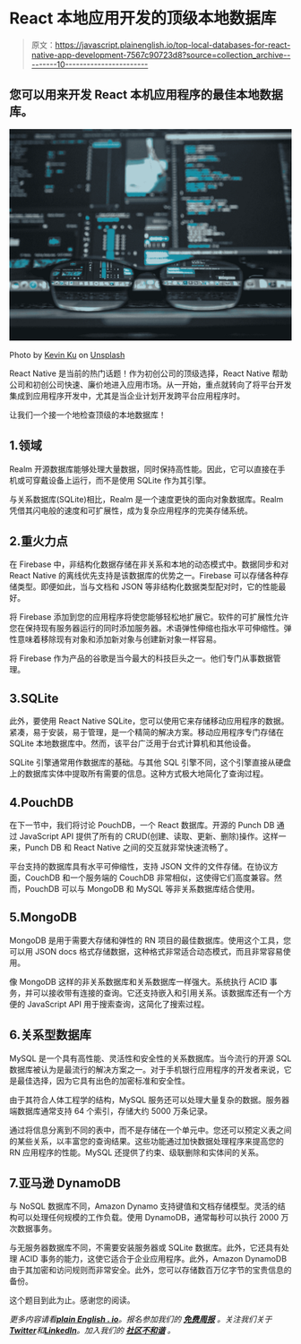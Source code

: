 # React 本地应用开发的顶级本地数据库

> 原文：<https://javascript.plainenglish.io/top-local-databases-for-react-native-app-development-7567c90723d8?source=collection_archive---------10----------------------->

## 您可以用来开发 React 本机应用程序的最佳本地数据库。

![](img/ed187b106d0846121c74691eff354163.png)

Photo by [Kevin Ku](https://unsplash.com/@ikukevk?utm_source=medium&utm_medium=referral) on [Unsplash](https://unsplash.com?utm_source=medium&utm_medium=referral)

React Native 是当前的热门话题！作为初创公司的顶级选择，React Native 帮助公司和初创公司快速、廉价地进入应用市场。从一开始，重点就转向了将平台开发集成到应用程序开发中，尤其是当企业计划开发跨平台应用程序时。

让我们一个接一个地检查顶级的本地数据库！

## 1.领域

Realm 开源数据库能够处理大量数据，同时保持高性能。因此，它可以直接在手机或可穿戴设备上运行，而不是使用 SQLite 作为其引擎。

与关系数据库(SQLite)相比，Realm 是一个速度更快的面向对象数据库。Realm 凭借其闪电般的速度和可扩展性，成为复杂应用程序的完美存储系统。

## 2.重火力点

在 Firebase 中，非结构化数据存储在非关系和本地的动态模式中。数据同步和对 React Native 的离线优先支持是该数据库的优势之一。Firebase 可以存储各种存储类型。即便如此，当与文档和 JSON 等非结构化数据类型配对时，它的性能最好。

将 Firebase 添加到您的应用程序将使您能够轻松地扩展它。软件的可扩展性允许您在保持现有服务器运行的同时添加服务器。术语弹性伸缩也指水平可伸缩性。弹性意味着移除现有对象和添加新对象与创建新对象一样容易。

将 Firebase 作为产品的谷歌是当今最大的科技巨头之一。他们专门从事数据管理。

## 3.SQLite

此外，要使用 React Native SQLite，您可以使用它来存储移动应用程序的数据。紧凑，易于安装，易于管理，是一个精简的解决方案。移动应用程序专门存储在 SQLite 本地数据库中。然而，该平台广泛用于台式计算机和其他设备。

SQLite 引擎通常用作数据库的基础。与其他 SQL 引擎不同，这个引擎直接从硬盘上的数据库实体中提取所有需要的信息。这种方式极大地简化了查询过程。

## 4.PouchDB

在下一节中，我们将讨论 PouchDB，一个 React 数据库。开源的 Punch DB 通过 JavaScript API 提供了所有的 CRUD(创建、读取、更新、删除)操作。这样一来，Punch DB 和 React Native 之间的交互就非常快速流畅了。

平台支持的数据库具有水平可伸缩性，支持 JSON 文件的文件存储。在协议方面，CouchDB 和一个服务端的 CouchDB 非常相似，这使得它们高度兼容。然而，PouchDB 可以与 MongoDB 和 MySQL 等非关系数据库结合使用。

## 5.MongoDB

MongoDB 是用于需要大存储和弹性的 RN 项目的最佳数据库。使用这个工具，您可以用 JSON docs 格式存储数据，这种格式非常适合动态模式，而且非常容易使用。

像 MongoDB 这样的非关系数据库和关系数据库一样强大。系统执行 ACID 事务，并可以接收带有连接的查询。它还支持嵌入和引用关系。该数据库还有一个方便的 JavaScript API 用于搜索查询，这简化了搜索过程。

## 6.关系型数据库

MySQL 是一个具有高性能、灵活性和安全性的关系数据库。当今流行的开源 SQL 数据库被认为是最流行的解决方案之一。对于手机银行应用程序的开发者来说，它是最佳选择，因为它具有出色的加密标准和安全性。

由于其符合人体工程学的结构，MySQL 服务还可以处理大量复杂的数据。服务器端数据库通常支持 64 个索引，存储大约 5000 万条记录。

通过将信息分离到不同的表中，而不是存储在一个单元中。您还可以预定义表之间的某些关系，以丰富您的查询结果。这些功能通过加快数据处理程序来提高您的 RN 应用程序的性能。MySQL 还提供了约束、级联删除和实体间的关系。

## 7.亚马逊 DynamoDB

与 NoSQL 数据库不同，Amazon Dynamo 支持键值和文档存储模型。灵活的结构可以处理任何规模的工作负载。使用 DynamoDB，通常每秒可以执行 2000 万次数据事务。

与无服务器数据库不同，不需要安装服务器或 SQLite 数据库。此外，它还具有处理 ACID 事务的能力，这使它适合于企业应用程序。此外，Amazon DynamoDB 由于其加密和访问规则而非常安全。此外，您可以存储数百万亿字节的宝贵信息的备份。

这个题目到此为止。感谢您的阅读。

*更多内容请看*[***plain English . io***](https://plainenglish.io/)*。报名参加我们的* [***免费周报***](http://newsletter.plainenglish.io/) *。关注我们关于*[***Twitter***](https://twitter.com/inPlainEngHQ)*和*[***LinkedIn***](https://www.linkedin.com/company/inplainenglish/)*。加入我们的* [***社区不和谐***](https://discord.gg/GtDtUAvyhW) *。*